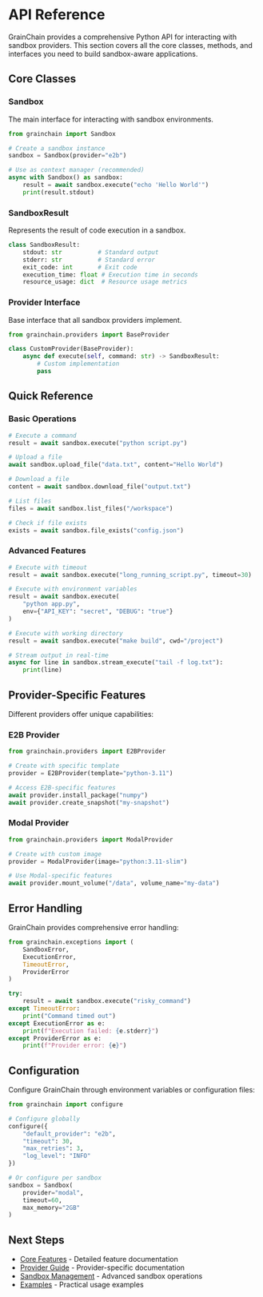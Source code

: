 # API Reference

GrainChain provides a comprehensive Python API for interacting with sandbox providers. This section covers all the core classes, methods, and interfaces you need to build sandbox-aware applications.

## Core Classes

### Sandbox
The main interface for interacting with sandbox environments.

```python
from grainchain import Sandbox

# Create a sandbox instance
sandbox = Sandbox(provider="e2b")

# Use as context manager (recommended)
async with Sandbox() as sandbox:
    result = await sandbox.execute("echo 'Hello World'")
    print(result.stdout)
```

### SandboxResult
Represents the result of code execution in a sandbox.

```python
class SandboxResult:
    stdout: str          # Standard output
    stderr: str          # Standard error  
    exit_code: int       # Exit code
    execution_time: float # Execution time in seconds
    resource_usage: dict  # Resource usage metrics
```

### Provider Interface
Base interface that all sandbox providers implement.

```python
from grainchain.providers import BaseProvider

class CustomProvider(BaseProvider):
    async def execute(self, command: str) -> SandboxResult:
        # Custom implementation
        pass
```

## Quick Reference

### Basic Operations

```python
# Execute a command
result = await sandbox.execute("python script.py")

# Upload a file
await sandbox.upload_file("data.txt", content="Hello World")

# Download a file
content = await sandbox.download_file("output.txt")

# List files
files = await sandbox.list_files("/workspace")

# Check if file exists
exists = await sandbox.file_exists("config.json")
```

### Advanced Features

```python
# Execute with timeout
result = await sandbox.execute("long_running_script.py", timeout=30)

# Execute with environment variables
result = await sandbox.execute(
    "python app.py", 
    env={"API_KEY": "secret", "DEBUG": "true"}
)

# Execute with working directory
result = await sandbox.execute("make build", cwd="/project")

# Stream output in real-time
async for line in sandbox.stream_execute("tail -f log.txt"):
    print(line)
```

## Provider-Specific Features

Different providers offer unique capabilities:

### E2B Provider
```python
from grainchain.providers import E2BProvider

# Create with specific template
provider = E2BProvider(template="python-3.11")

# Access E2B-specific features
await provider.install_package("numpy")
await provider.create_snapshot("my-snapshot")
```

### Modal Provider
```python
from grainchain.providers import ModalProvider

# Create with custom image
provider = ModalProvider(image="python:3.11-slim")

# Use Modal-specific features
await provider.mount_volume("/data", volume_name="my-data")
```

## Error Handling

GrainChain provides comprehensive error handling:

```python
from grainchain.exceptions import (
    SandboxError,
    ExecutionError,
    TimeoutError,
    ProviderError
)

try:
    result = await sandbox.execute("risky_command")
except TimeoutError:
    print("Command timed out")
except ExecutionError as e:
    print(f"Execution failed: {e.stderr}")
except ProviderError as e:
    print(f"Provider error: {e}")
```

## Configuration

Configure GrainChain through environment variables or configuration files:

```python
from grainchain import configure

# Configure globally
configure({
    "default_provider": "e2b",
    "timeout": 30,
    "max_retries": 3,
    "log_level": "INFO"
})

# Or configure per sandbox
sandbox = Sandbox(
    provider="modal",
    timeout=60,
    max_memory="2GB"
)
```

## Next Steps

- [Core Features](/api/features) - Detailed feature documentation
- [Provider Guide](/api/providers) - Provider-specific documentation
- [Sandbox Management](/api/sandbox) - Advanced sandbox operations
- [Examples](/examples/) - Practical usage examples

